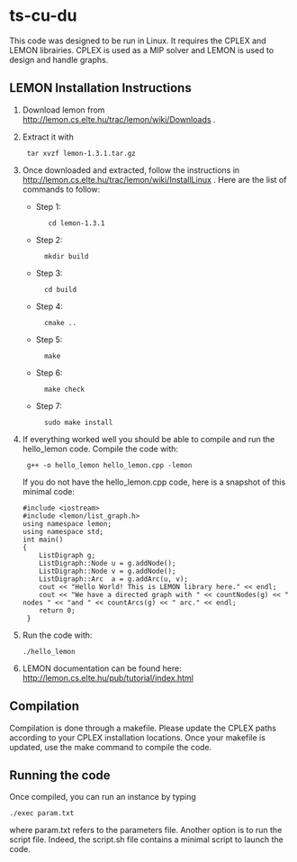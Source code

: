# ts-cu-du
This code was designed to be run in Linux.
It requires the CPLEX and LEMON librairies. CPLEX is used as a MIP solver and LEMON is used to design and handle graphs.

## LEMON Installation Instructions

1. Download lemon from http://lemon.cs.elte.hu/trac/lemon/wiki/Downloads .

2. Extract it with

        tar xvzf lemon-1.3.1.tar.gz

3. Once downloaded and extracted, follow the instructions in http://lemon.cs.elte.hu/trac/lemon/wiki/InstallLinux . Here are the list of commands to follow:

   - Step 1:

            cd lemon-1.3.1
     
   - Step 2:

           mkdir build
     
   - Step 3:

           cd build

     
   - Step 4:

           cmake ..

     
   - Step 5:

           make

     
   - Step 6:

           make check

   - Step 7:

           sudo make install

4. If everything worked well you should be able to compile and run the hello_lemon code. Compile the code with:
   
        g++ -o hello_lemon hello_lemon.cpp -lemon

    If you do not have the hello_lemon.cpp code, here is a snapshot of this minimal code:
   ```
   #include <iostream>
   #include <lemon/list_graph.h>
   using namespace lemon;
   using namespace std;
   int main()
   {
       ListDigraph g;
       ListDigraph::Node u = g.addNode();
       ListDigraph::Node v = g.addNode();
       ListDigraph::Arc  a = g.addArc(u, v);
       cout << "Hello World! This is LEMON library here." << endl;
       cout << "We have a directed graph with " << countNodes(g) << " nodes " << "and " << countArcs(g) << " arc." << endl;
       return 0;
    }
    ```

5. Run the code with:

       ./hello_lemon
   
6. LEMON documentation can be found here: http://lemon.cs.elte.hu/pub/tutorial/index.html
## Compilation

Compilation is done through a makefile. Please update the CPLEX paths according to your CPLEX installation locations.
Once your makefile is updated, use the make command to compile the code.

## Running the code

Once compiled, you can run an instance by typing

    ./exec param.txt
    
where param.txt refers to the parameters file. 
Another option is to run the script file. Indeed, the script.sh file contains a minimal script to launch the code.
